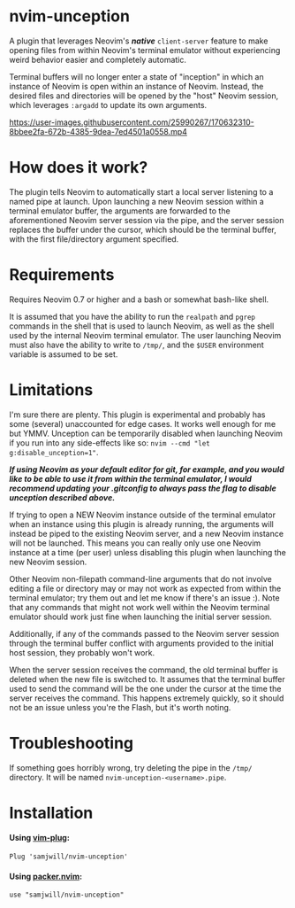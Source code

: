 # nvim-unception

A plugin that leverages Neovim's ***native*** `client-server` feature to make opening files
from within Neovim's terminal emulator without experiencing weird behavior easier and completely automatic.

Terminal buffers will no longer enter a state of "inception" in which an instance of
Neovim is open within an instance of Neovim. Instead, the desired files and
directories will be opened by the "host" Neovim session, which leverages
`:argadd` to update its own arguments.

https://user-images.githubusercontent.com/25990267/170632310-8bbee2fa-672b-4385-9dea-7ed4501a0558.mp4

# How does it work?

The plugin tells Neovim to automatically start a local server listening to a
named pipe at launch. Upon launching a new Neovim session within a terminal
emulator buffer, the arguments are forwarded to the aforementioned Neovim server
session via the pipe, and the server session replaces the buffer under the cursor, which
should be the terminal buffer, with the first file/directory argument
specified.

# Requirements

Requires Neovim 0.7 or higher and a bash or somewhat bash-like shell.

It is assumed that you have the ability to run the `realpath` and `pgrep`
commands in the shell that is used to launch Neovim, as well as the shell used
by the internal Neovim terminal emulator. The user launching Neovim must also
have the ability to write to `/tmp/`, and the `$USER` environment variable is assumed to be set.

# Limitations

I'm sure there are plenty. This plugin is experimental and probably has some
(several) unaccounted for edge cases. It works well enough for me but YMMV. Unception can be temporarily disabled
when launching Neovim if you run into any side-effects like so: `nvim --cmd
"let g:disable_unception=1"`.

***If using Neovim as your default editor for git, for example, and you would
like to be able to use it from within the terminal emulator, I would recommend
updating your .gitconfig to always pass the flag to disable unception described
above.***

If trying to open a NEW Neovim instance outside of the terminal emulator when
an instance using this plugin is already running, the arguments will instead be
piped to the existing Neovim server, and a new Neovim instance will not be
launched. This means you can really only use one Neovim instance at a time (per
user) unless disabling this plugin when launching the new Neovim session.

Other Neovim non-filepath command-line arguments that do not involve editing a file or directory may or may not
work as expected from within the terminal emulator; try them out and let me
know if there's an issue :). Note that any commands that might not work well
within the Neovim terminal emulator should work just fine when launching the
initial server session.

Additionally, if any of the commands passed to the Neovim server session
through the terminal buffer conflict with arguments provided to the initial
host session, they probably won't work.

When the server session receives the command, the old terminal buffer is deleted when the new file is switched to. It assumes that the terminal buffer used to send the command will be the one under the cursor at the time the server receives the command. This happens extremely quickly, so it should not be an issue unless you're the Flash, but it's worth noting.

# Troubleshooting

If something goes horribly wrong, try deleting the pipe in the `/tmp/` directory. It will be named `nvim-unception-<username>.pipe`.

# Installation

#### Using [vim-plug](https://github.com/junegunn/vim-plug):

    Plug 'samjwill/nvim-unception'

#### Using [packer.nvim](https://github.com/wbthomason/packer.nvim):

    use "samjwill/nvim-unception"

